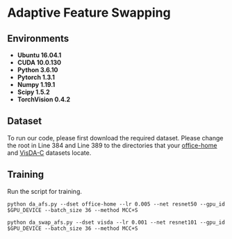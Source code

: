 # Adaptive Feature Swapping


## Environments

* **Ubuntu 16.04.1**
* **CUDA 10.0.130**
* **Python 3.6.10**
* **Pytorch 1.3.1**
* **Numpy 1.19.1**
* **Scipy 1.5.2**
* **TorchVision 0.4.2**

## Dataset

To run our code, please first download the required dataset. Please change the root in Line 384 and Line 389 to the directories that your [office-home](https://www.hemanthdv.org/officeHomeDataset.html) and [VisDA-C](https://github.com/VisionLearningGroup/taskcv-2017-public/tree/master/classification) datasets locate.

## Training

Run the script for training.

```shell
python da_afs.py --dset office-home --lr 0.005 --net resnet50 --gpu_id $GPU_DEVICE --batch_size 36 --method MCC+S

python da_swap_afs.py --dset visda --lr 0.001 --net resnet101 --gpu_id $GPU_DEVICE --batch_size 36 --method MCC+S
```
